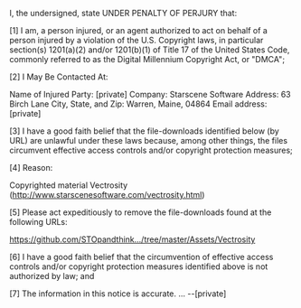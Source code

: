 I, the undersigned, state UNDER PENALTY OF PERJURY that:

[1] I am, a person injured, or an agent authorized to act on behalf of a person injured by a violation of the U.S. Copyright laws, in particular section(s) 1201(a)(2) and/or 1201(b)(1) of Title 17 of the United States Code, commonly referred to as the Digital Millennium Copyright Act, or "DMCA";

[2] I May Be Contacted At:

Name of Injured Party: [private]
Company: Starscene Software
Address: 63 Birch Lane
City, State, and Zip: Warren, Maine, 04864
Email address: [private]

[3] I have a good faith belief that the file-downloads identified below (by URL) are unlawful under these laws because, among other things, the files circumvent effective access controls and/or copyright protection measures;

[4] Reason:

Copyrighted material Vectrosity (http://www.starscenesoftware.com/vectrosity.html)

[5] Please act expeditiously to remove the file-downloads found at the following URLs:

https://github.com/STOpandthink.../tree/master/Assets/Vectrosity

[6] I have a good faith belief that the circumvention of effective access controls and/or copyright protection measures identified above is not authorized by law; and

[7] The information in this notice is accurate.
…
--[private]
